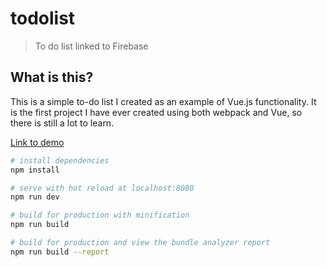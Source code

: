 # todolist

> To do list linked to Firebase

## What is this?
This is a simple to-do list I created as an example of Vue.js functionality. It is the first project I have ever created using both webpack and Vue, so there is still a lot to learn.


[Link to demo](http://vuejstest.georgebaggaley.co.uk)

``` bash
# install dependencies
npm install

# serve with hot reload at localhost:8080
npm run dev

# build for production with minification
npm run build

# build for production and view the bundle analyzer report
npm run build --report
```
